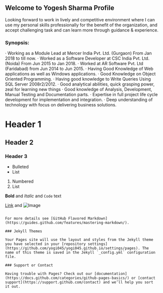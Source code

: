 ## Welcome to Yogesh Sharma Profile

Looking forward to work in lively and competitive environment where I can use my personal skills professionally for the benefit of the organization, and accept challenging task and can learn more through guidance & experience.

### Synopsis:

·	Working as a Module Lead at Mercer India Pvt. Ltd. (Gurgaon) From Jan 2018 to till now.
·	Worked as a Software Developer at CSC India Pvt. Ltd. (Noida) From Jun 2015 to Jan 2018. 
·	Worked at AR Software Pvt. Ltd (Faridabad) from Jun 2014 to Jun 2015.
·	Having Good Knowledge of Web applications as well as Windows applications. 
·	Good Knowledge on Object Oriented Programming. 
·	Having good knowledge to Write Queries Using SQL Server 2008r2/2012. 
·	Good analytical abilities, quick grasping power, zeal for learning new things 
·	Good knowledge of Analysis, Development, Manual Testing and Documentation parts. 
·	Expertise in full project life cycle development for implementation and integration.
·	Deep understanding of technology with focus on delivering business solutions.

# Header 1
## Header 2
### Header 3

- Bulleted
- List

1. Numbered
2. List

**Bold** and _Italic_ and `Code` text

[Link](url) and ![Image](src)
```

For more details see [GitHub Flavored Markdown](https://guides.github.com/features/mastering-markdown/).

### Jekyll Themes

Your Pages site will use the layout and styles from the Jekyll theme you have selected in your [repository settings](https://github.com/yogi045/yogi045.github.io/settings/pages). The name of this theme is saved in the Jekyll `_config.yml` configuration file.

### Support or Contact

Having trouble with Pages? Check out our [documentation](https://docs.github.com/categories/github-pages-basics/) or [contact support](https://support.github.com/contact) and we’ll help you sort it out.

